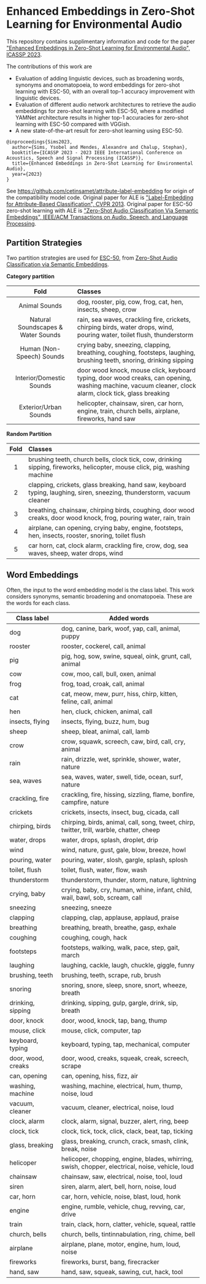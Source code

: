 # Enhanced Embeddings in Zero-Shot Learning for Environmental Audio

This repository contains supplimentary information and code for the paper ["Enhanced Embeddings in Zero-Shot Learning for Environmental Audio", ICASSP 2023](https://ieeexplore.ieee.org/document/10096134).

The contributions of this work are

- Evaluation of adding linguistic devices, such as broadening words, synonyms and onomatopoeia, to word embeddings for zero-shot learning with ESC-50, with an overall top-1 accuracy improvement with linguistic devices.
- Evaluation of different audio network architectures to retrieve the audio embeddings for zero-shot learning with ESC-50, where a modified YAMNet architecture results in higher top-1 accuracies for zero-shot learning with ESC-50 compared with VGGish.
- A new state-of-the-art result for zero-shot learning using ESC-50.

```
@inproceedings{Sims2023,
  author={Sims, Ysobel and Mendes, Alexandre and Chalup, Stephan},
  booktitle={ICASSP 2023 - 2023 IEEE International Conference on Acoustics, Speech and Signal Processing (ICASSP)}, 
  title={Enhanced Embeddings in Zero-Shot Learning for Environmental Audio}, 
  year={2023}
}
```

See https://github.com/cetinsamet/attribute-label-embedding for origin of the compatibility model code. Original paper for ALE is ["Label-Embedding for Attribute-Based Classification", CVPR 2013](https://ieeexplore.ieee.org/document/6618955). Original paper for ESC-50 zero-shot learning with ALE is ["Zero-Shot Audio Classification Via Semantic Embeddings", IEEE/ACM Transactions on Audio, Speech, and Language Processing](https://ieeexplore.ieee.org/document/9376628).


## Partition Strategies

Two partition strategies are used for [ESC-50](https://github.com/karolpiczak/ESC-50), from [Zero-Shot Audio Classification via Semantic Embeddings](https://arxiv.org/abs/2011.12133).

**Category partition**

|                Fold                | Classes                                                                                                                                                |
| :--------------------------------: | :----------------------------------------------------------------------------------------------------------------------------------------------------- |
|           Animal Sounds            | dog, rooster, pig, cow, frog, cat, hen, insects, sheep, crow                                                                                           |
| Natural Soundscapes & Water Sounds | rain, sea waves, crackling fire, crickets, chirping birds, water drops, wind, pouring water, toilet flush, thunderstorm                                |
|     Human (Non-Speech) Sounds      | crying baby, sneezing, clapping, breathing, coughing, footsteps, laughing, brushing teeth, snoring, drinking sipping                                   |
|      Interior/Domestic Sounds      | door wood knock, mouse click, keyboard typing, door wood creaks, can opening, washing machine, vacuum cleaner, clock alarm, clock tick, glass breaking |
|       Exterior/Urban Sounds        | helicopter, chainsaw, siren, car horn, engine, train, church bells, airplane, fireworks, hand saw                                                      |

**Random Partition**

| Fold | Classes                                                                                                                   |
| :--: | :------------------------------------------------------------------------------------------------------------------------ |
|  1   | brushing teeth, church bells, clock tick, cow, drinking sipping, fireworks, helicopter, mouse click, pig, washing machine |
|  2   | clapping, crickets, glass breaking, hand saw, keyboard typing, laughing, siren, sneezing, thunderstorm, vacuum cleaner    |
|  3   | breathing, chainsaw, chirping birds, coughing, door wood creaks, door wood knock, frog, pouring water, rain, train        |
|  4   | airplane, can opening, crying baby, engine, footsteps, hen, insects, rooster, snoring, toilet flush                       |
|  5   | car horn, cat, clock alarm, crackling fire, crow, dog, sea waves, sheep, water drops, wind                                |

## Word Embeddings

Often, the input to the word embedding model is the class label. This work considers synonyms, semantic broadening and onomatopoeia. These are the words for each class.

| Class label        | Added words                                                                                     |
| ------------------ | ----------------------------------------------------------------------------------------------- |
| dog                | dog, canine, bark, woof, yap, call, animal, puppy                                               |
| rooster            | rooster, cockerel, call, animal                                                                 |
| pig                | pig, hog, sow, swine, squeal, oink, grunt, call, animal                                         |
| cow                | cow, moo, call, bull, oxen, animal                                                              |
| frog               | frog, toad, croak, call, animal                                                                 |
| cat                | cat, meow, mew, purr, hiss, chirp, kitten, feline, call, animal                                 |
| hen                | hen, cluck, chicken, animal, call                                                               |
| insects, flying    | insects, flying, buzz, hum, bug                                                                 |
| sheep              | sheep, bleat, animal, call, lamb                                                                |
| crow               | crow, squawk, screech, caw, bird, call, cry, animal                                             |
| rain               | rain, drizzle, wet, sprinkle, shower, water, nature                                             |
| sea, waves         | sea, waves, water, swell, tide, ocean, surf, nature                                             |
| crackling, fire    | crackling, fire, hissing, sizzling, flame, bonfire, campfire, nature                            |
| crickets           | crickets, insects, insect, bug, cicada, call                                                    |
| chirping, birds    | chirping, birds, animal, call, song, tweet, chirp, twitter, trill, warble, chatter, cheep       |
| water, drops       | water, drops, splash, droplet, drip                                                             |
| wind               | wind, nature, gust, gale, blow, breeze, howl                                                    |
| pouring, water     | pouring, water, slosh, gargle, splash, splosh                                                   |
| toilet, flush      | toilet, flush, water, flow, wash                                                                |
| thunderstorm       | thunderstorm, thunder, storm, nature, lightning                                                 |
| crying, baby       | crying, baby, cry, human, whine, infant, child, wail, bawl, sob, scream, call                   |
| sneezing           | sneezing, sneeze                                                                                |
| clapping           | clapping, clap, applause, applaud, praise                                                       |
| breathing          | breathing, breath, breathe, gasp, exhale                                                        |
| coughing           | coughing, cough, hack                                                                           |
| footsteps          | footsteps, walking, walk, pace, step, gait, march                                               |
| laughing           | laughing, cackle, laugh, chuckle, giggle, funny                                                 |
| brushing, teeth    | brushing, teeth, scrape, rub, brush                                                             |
| snoring            | snoring, snore, sleep, snore, snort, wheeze, breath                                             |
| drinking, sipping  | drinking, sipping, gulp, gargle, drink, sip, breath                                             |
| door, knock        | door, wood, knock, tap, bang, thump                                                             |
| mouse, click       | mouse, click, computer, tap                                                                     |
| keyboard, typing   | keyboard, typing, tap, mechanical, computer                                                     |
| door, wood, creaks | door, wood, creaks, squeak, creak, screech, scrape                                              |
| can, opening       | can, opening, hiss, fizz, air                                                                   |
| washing, machine   | washing, machine, electrical, hum, thump, noise, loud                                           |
| vacuum, cleaner    | vacuum, cleaner, electrical, noise, loud                                                        |
| clock, alarm       | clock, alarm, signal, buzzer, alert, ring, beep                                                 |
| clock, tick        | clock, tick, tock, click, clack, beat, tap, ticking                                             |
| glass, breaking    | glass, breaking, crunch, crack, smash, clink, break, noise                                      |
| helicoper          | helicoper, chopping, engine, blades, whirring, swish, chopper, electrical, noise, vehicle, loud |
| chainsaw           | chainsaw, saw, electrical, noise, tool, loud                                                    |
| siren              | siren, alarm, alert, bell, horn, noise, loud                                                    |
| car, horn          | car, horn, vehicle, noise, blast, loud, honk                                                    |
| engine             | engine, rumble, vehicle, chug, revving, car, drive                                              |
| train              | train, clack, horn, clatter, vehicle, squeal, rattle                                            |
| church, bells      | church, bells, tintinnabulation, ring, chime, bell                                              |
| airplane           | airplane, plane, motor, engine, hum, loud, noise                                                |
| fireworks          | fireworks, burst, bang, firecracker                                                             |
| hand, saw          | hand, saw, squeak, sawing, cut, hack, tool                                                      |
